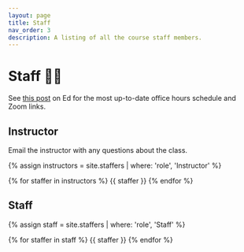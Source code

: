 ```yaml
---
layout: page
title: Staff
nav_order: 3
description: A listing of all the course staff members.
---
```


# Staff 🧑‍🏫

See [this post](https://edstem.org/us/courses/34369/discussion/) on Ed for the most up-to-date office hours schedule and Zoom links.

## Instructor

Email the instructor with any questions about the class.

{% assign instructors = site.staffers | where: 'role', 'Instructor' %}
<div class="role">
  {% for staffer in instructors %}
  {{ staffer }}
  {% endfor %}
</div>

## Staff

{% assign staff = site.staffers | where: 'role', 'Staff' %}
<div class="role">
  {% for staffer in staff %}
  {{ staffer }}
  {% endfor %}
</div>

<!-- ## Faculty Advisors

The faculty advisors are helping design the class behind-the-scenes. (Don't email them about this class, but feel free to email them about anything else!)

<div class="role">
  {% assign fa = site.staffers | where: 'role', 'Faculty Advisor' %}
  {% for staffer in fa %}
  {{ staffer }}
  {% endfor %}
</div> -->
